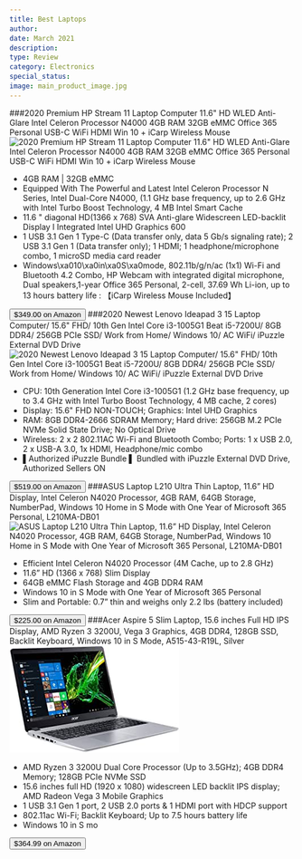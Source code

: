 ```yaml
---
title: Best Laptops
author: 
date: March 2021
description: 
type: Review
category: Electronics
special_status: 
image: main_product_image.jpg
---
```

###2020 Premium HP Stream 11 Laptop Computer 11.6" HD WLED Anti-Glare Intel Celeron Processor N4000 4GB RAM 32GB eMMC Office 365 Personal USB-C WiFi HDMI Win 10 + iCarp Wireless Mouse
![2020 Premium HP Stream 11 Laptop Computer 11.6" HD WLED Anti-Glare Intel Celeron Processor N4000 4GB RAM 32GB eMMC Office 365 Personal USB-C WiFi HDMI Win 10 + iCarp Wireless Mouse](https://images-na.ssl-images-amazon.com/images/I/71U7x-bdSkL.__AC_SX300_SY300_QL70_ML2_.jpg)
- 4GB RAM | 32GB eMMC
- Equipped With The Powerful and Latest Intel Celeron Processor N Series, Intel Dual-Core N4000, (1.1 GHz base frequency, up to 2.6 GHz with Intel Turbo Boost Technology, 4 MB Intel Smart Cache
- 11.6 " diagonal HD(1366 x 768) SVA Anti-glare Widescreen LED-backlit Display I Integrated Intel UHD Graphics 600
- 1 USB 3.1 Gen 1 Type-C (Data transfer only, data 5 Gb/s signaling rate); 2 USB 3.1 Gen 1 (Data transfer only); 1 HDMI; 1 headphone/microphone combo, 1 microSD media card reader
- Windows\xa010\xa0in\xa0S\xa0mode, 802.11b/g/n/ac (1x1) Wi-Fi and Bluetooth 4.2 Combo, HP Webcam with integrated digital microphone, Dual speakers,1-year Office 365 Personal, 2-cell, 37.69 Wh Li-ion, up to 13 hours battery life : 【iCarp Wireless Mouse Included】

[<button class="button">$349.00 on Amazon</button>](https://www.amazon.com/gp/slredirect/picassoRedirect.html/ref=pa_sp_atf_aps_sr_pg1_1?ie=UTF8&adId=A06977331GUFRYMZUY6VB&url=%2FHP-Stream-11-WLED-Anti-Glare-Processor%2Fdp%2FB08GG7PQCK%2Fref%3Dsr_1_1_sspa%3Fdchild%3D1%26keywords%3Dlaptops%26qid%3D1614629360%26sr%3D8-1-spons%26psc%3D1&qualifier=1614629360&id=6917062566285272&widgetName=sp_atf)
###2020 Newest Lenovo Ideapad 3 15 Laptop Computer/ 15.6" FHD/ 10th Gen Intel Core i3-1005G1 Beat i5-7200U/ 8GB DDR4/ 256GB PCIe SSD/ Work from Home/ Windows 10/ AC WiFi/ iPuzzle External DVD Drive
![2020 Newest Lenovo Ideapad 3 15 Laptop Computer/ 15.6" FHD/ 10th Gen Intel Core i3-1005G1 Beat i5-7200U/ 8GB DDR4/ 256GB PCIe SSD/ Work from Home/ Windows 10/ AC WiFi/ iPuzzle External DVD Drive](https://images-na.ssl-images-amazon.com/images/I/61iJi1MRJXL.__AC_SY300_SX300_QL70_ML2_.jpg)
- CPU: 10th Generation Intel Core i3-1005G1 (1.2 GHz base frequency, up to 3.4 GHz with Intel Turbo Boost Technology, 4 MB cache, 2 cores)
- Display: 15.6" FHD NON-TOUCH; Graphics: Intel UHD Graphics
- RAM: 8GB DDR4-2666 SDRAM Memory; Hard drive: 256GB M.2 PCIe NVMe Solid State Drive; No Optical Drive
- Wireless: 2 x 2 802.11AC Wi-Fi and Bluetooth Combo; Ports: 1 x USB 2.0, 2 x USB-A 3.0, 1x HDMI, Headphone/mic combo
- ▌Authorized iPuzzle Bundle ▌ Bundled with iPuzzle External DVD Drive, Authorized Sellers ON

[<button class="button">$519.00 on Amazon</button>](https://www.amazon.com/gp/slredirect/picassoRedirect.html/ref=pa_sp_atf_aps_sr_pg1_1?ie=UTF8&adId=A094348039GQ3SZAOKR7U&url=%2FLenovo-Computer-i3-1005G1-i5-7200U-External%2Fdp%2FB08P4PG4Y7%2Fref%3Dsr_1_2_sspa%3Fdchild%3D1%26keywords%3Dlaptops%26qid%3D1614629360%26sr%3D8-2-spons%26psc%3D1&qualifier=1614629360&id=6917062566285272&widgetName=sp_atf)
###ASUS Laptop L210 Ultra Thin Laptop, 11.6” HD Display, Intel Celeron N4020 Processor, 4GB RAM, 64GB Storage, NumberPad, Windows 10 Home in S Mode with One Year of Microsoft 365 Personal, L210MA-DB01
![ASUS Laptop L210 Ultra Thin Laptop, 11.6” HD Display, Intel Celeron N4020 Processor, 4GB RAM, 64GB Storage, NumberPad, Windows 10 Home in S Mode with One Year of Microsoft 365 Personal, L210MA-DB01](https://images-na.ssl-images-amazon.com/images/I/810BY5U9baL.__AC_SX300_SY300_QL70_ML2_.jpg)
- Efficient Intel Celeron N4020 Processor (4M Cache, up to 2.8 GHz)
- 11.6” HD (1366 x 768) Slim Display
- 64GB eMMC Flash Storage and 4GB DDR4 RAM
- Windows 10 in S Mode with One Year of Microsoft 365 Personal
- Slim and Portable: 0.7” thin and weighs only 2.2 lbs (battery included)

[<button class="button">$225.00 on Amazon</button>](https://www.amazon.com/ASUS-Processor-NumberPad-Microsoft-L210MA-DB01/dp/B081V6W99V/ref=sr_1_5?dchild=1&keywords=laptops&qid=1614629360&sr=8-5)
###Acer Aspire 5 Slim Laptop, 15.6 inches Full HD IPS Display, AMD Ryzen 3 3200U, Vega 3 Graphics, 4GB DDR4, 128GB SSD, Backlit Keyboard, Windows 10 in S Mode, A515-43-R19L, Silver
![Acer Aspire 5 Slim Laptop, 15.6 inches Full HD IPS Display, AMD Ryzen 3 3200U, Vega 3 Graphics, 4GB DDR4, 128GB SSD, Backlit Keyboard, Windows 10 in S Mode, A515-43-R19L, Silver](./AcerAspir.jpeg)
- AMD Ryzen 3 3200U Dual Core Processor (Up to 3.5GHz); 4GB DDR4 Memory; 128GB PCIe NVMe SSD
- 15.6 inches full HD (1920 x 1080) widescreen LED backlit IPS display; AMD Radeon Vega 3 Mobile Graphics
- 1 USB 3.1 Gen 1 port, 2 USB 2.0 ports & 1 HDMI port with HDCP support
- 802.11ac Wi-Fi; Backlit Keyboard; Up to 7.5 hours battery life
- Windows 10 in S mo

[<button class="button">$364.99 on Amazon</button>](https://www.amazon.com/Acer-Display-Graphics-Keyboard-A515-43-R19L/dp/B07RF1XD36/ref=sxin_9?ascsubtag=amzn1.osa.656f41c5-dc64-4cb5-b7c9-a53431476ba5.ATVPDKIKX0DER.en_US&creativeASIN=B07RF1XD36&cv_ct_cx=laptops&cv_ct_id=amzn1.osa.656f41c5-dc64-4cb5-b7c9-a53431476ba5.ATVPDKIKX0DER.en_US&cv_ct_pg=search&cv_ct_we=asin&cv_ct_wn=osp-single-source-earns-comm&dchild=1&keywords=laptops&linkCode=oas&pd_rd_i=B07RF1XD36&pd_rd_r=1d0d5d24-6089-489e-bb85-4a0d6e19298a&pd_rd_w=qMl8T&pd_rd_wg=XAGJD&pf_rd_p=35b32c02-1b41-4e49-9b89-0297af2446e1&pf_rd_r=4DNE7K7VB2P5CZBHTWE9&qid=1614629360&sr=1-1-64f3a41a-73ca-403a-923c-8152c45485fe&tag=geekcontent-20)
